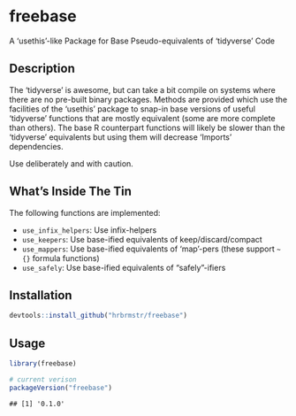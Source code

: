 
# freebase

A ‘usethis’-like Package for Base Pseudo-equivalents of ‘tidyverse’ Code

## Description

The ‘tidyverse’ is awesome, but can take a bit compile on systems where
there are no pre-built binary packages. Methods are provided which use
the facilities of the ‘usethis’ package to snap-in base versions of
useful ‘tidyverse’ functions that are mostly equivalent (some are more
complete than others). The base R counterpart functions will likely be
slower than the ‘tidyverse’ equivalents but using them will decrease
‘Imports’ dependencies.

Use deliberately and with caution.

## What’s Inside The Tin

The following functions are implemented:

  - `use_infix_helpers`: Use infix-helpers
  - `use_keepers`: Use base-ified equivalents of keep/discard/compact
  - `use_mappers`: Use base-ified equivalents of ‘map’-pers (these
    support `~{}` formula functions)
  - `use_safely`: Use base-ified equivalents of “safely”-ifiers

## Installation

``` r
devtools::install_github("hrbrmstr/freebase")
```

## Usage

``` r
library(freebase)

# current verison
packageVersion("freebase")
```

    ## [1] '0.1.0'

